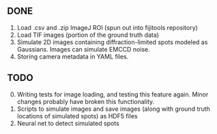 DONE
-------------
1. Load .csv and .zip ImageJ ROI (spun out into fijitools repository)
2. Load TIF images (portion of the ground truth data)
3. Simulate 2D images containing diffraction-limited spots modeled as Gaussians. Images can simulate EMCCD noise.
4. Storing camera metadata in YAML files.


TODO
-------------

0. Writing tests for image loading, and testing this feature again. Minor changes probably have broken this functionality.
1. Scripts to simulate images and save images (along with ground truth locations of simulated spots) as HDF5 files
2. Neural net to detect simulated spots
